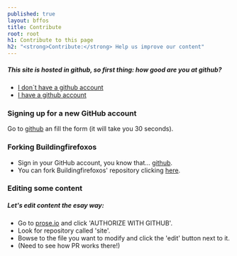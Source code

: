 ```yaml
---
published: true
layout: bffos
title: Contribute
root: root
h1: Contribute to this page
h2: "<strong>Contribute:</strong> Help us improve our content"
---
```


##### This site is hosted in github, so first thing: **how good are you at github?**

* [I don´t have a github account](#noaccount)
* [I have a github account](#account)

<a name="noaccount"></a>

### Signing up for a new GitHub account
Go to [github](https://github.com/) an fill the form (it will take you 30 seconds).

<a name="account"></a>

### Forking Buildingfirefoxos
* Sign in your GitHub account, you know that... [github](https://github.com/login).
* You can fork Buildingfirefoxos' repository clicking [here](https://github.com/buildingfirefoxos/site/fork).

### Editing some content
##### Let's edit content the esay way:
* Go to [prose.io](http://prose.io/) and click 'AUTHORIZE WITH GITHUB'.
* Look for repository called 'site'.
* Bowse to the file you want to modify and click the 'edit' button next to it.
* (Need to see how PR works there!) 

